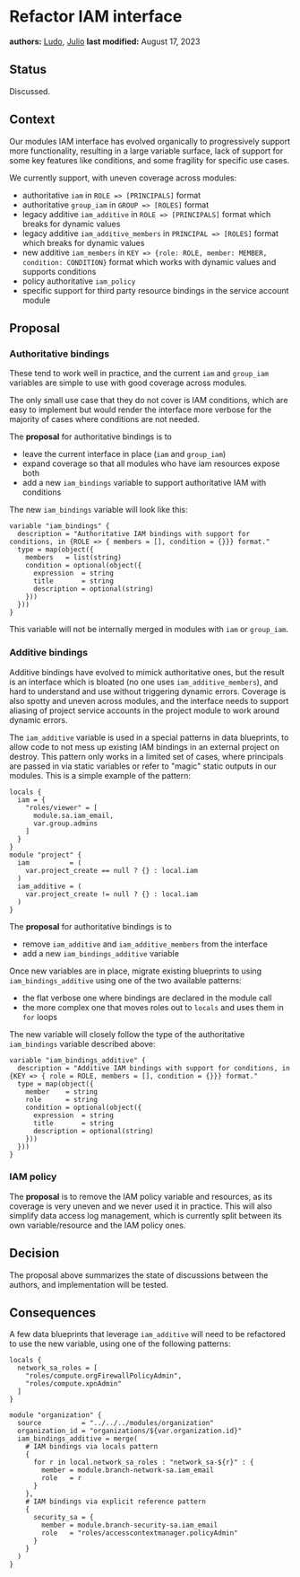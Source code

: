 # Refactor IAM interface

**authors:** [Ludo](https://github.com/ludoo), [Julio](https://github.com/juliocc)
**last modified:** August 17, 2023

## Status

Discussed.

## Context

Our modules IAM interface has evolved organically to progressively support more functionality, resulting in a large variable surface, lack of support for some key features like conditions, and some fragility for specific use cases.

We currently support, with uneven coverage across modules:

- authoritative `iam` in `ROLE => [PRINCIPALS]` format
- authoritative `group_iam` in `GROUP => [ROLES]` format
- legacy additive `iam_additive` in `ROLE => [PRINCIPALS]` format which breaks for dynamic values
- legacy additive `iam_additive_members` in `PRINCIPAL => [ROLES]` format which breaks for dynamic values
- new additive `iam_members` in `KEY => {role: ROLE, member: MEMBER, condition: CONDITION}` format which works with dynamic values and supports conditions
- policy authoritative `iam_policy`
- specific support for third party resource bindings in the service account module

## Proposal

### Authoritative bindings

These tend to work well in practice, and the current `iam` and `group_iam` variables are simple to use with good coverage across modules.

The only small use case that they do not cover is IAM conditions, which are easy to implement but would render the interface more verbose for the majority of cases where conditions are not needed.

The **proposal** for authoritative bindings is to

- leave the current interface in place (`iam` and `group_iam`)
- expand coverage so that all modules who have iam resources expose both
- add a new `iam_bindings` variable to support authoritative IAM with conditions

The new `iam_bindings` variable will look like this:

```hcl
variable "iam_bindings" {
  description = "Authoritative IAM bindings with support for conditions, in {ROLE => { members = [], condition = {}}} format."
  type = map(object({
    members   = list(string)
    condition = optional(object({
      expression  = string
      title       = string
      description = optional(string)
    }))
  }))
}
```

This variable will not be internally merged in modules with `iam` or `group_iam`.

### Additive bindings

Additive bindings have evolved to mimick authoritative ones, but the result is an interface which is bloated (no one uses `iam_additive_members`), and hard to understand and use without triggering dynamic errors. Coverage is also spotty and uneven across modules, and the interface needs to support aliasing of project service accounts in the project module to work around dynamic errors.

The `iam_additive` variable is used in a special patterns in data blueprints, to allow code to not mess up existing IAM bindings in an external project on destroy. This pattern only works in a limited set of cases, where principals are passed in via static variables or refer to "magic" static outputs in our modules. This is a simple example of the pattern:

```hcl
locals {
  iam = {
    "roles/viewer" = [
      module.sa.iam_email,
      var.group.admins
    ]
  }
}
module "project" {
  iam          = (
    var.project_create == null ? {} : local.iam
  )
  iam_additive = (
    var.project_create != null ? {} : local.iam
  )
}
```

The **proposal** for authoritative bindings is to

- remove `iam_additive` and `iam_additive_members` from the interface
- add a new `iam_bindings_additive` variable

Once new variables are in place, migrate existing blueprints to using `iam_bindings_additive` using one of the two available patterns:

- the flat verbose one where bindings are declared in the module call
- the more complex one that moves roles out to `locals` and uses them in `for` loops

The new variable will closely follow the type of the authoritative `iam_bindings` variable described above:

```hcl
variable "iam_bindings_additive" {
  description = "Additive IAM bindings with support for conditions, in {KEY => { role = ROLE, members = [], condition = {}}} format."
  type = map(object({
    member    = string
    role      = string
    condition = optional(object({
      expression  = string
      title       = string
      description = optional(string)
    }))
  }))
}
```

### IAM policy

The **proposal** is to remove the IAM policy variable and resources, as its coverage is very uneven and we never used it in practice. This will also simplify data access log management, which is currently split between its own variable/resource and the IAM policy ones.

## Decision

The proposal above summarizes the state of discussions between the authors, and implementation will be tested.

## Consequences

A few data blueprints that leverage `iam_additive` will need to be refactored to use the new variable, using one of the following patterns:

```hcl
locals {
  network_sa_roles = [
    "roles/compute.orgFirewallPolicyAdmin",
    "roles/compute.xpnAdmin"
  ]
}

module "organization" {
  source          = "../../../modules/organization"
  organization_id = "organizations/${var.organization.id}"
  iam_bindings_additive = merge(
    # IAM bindings via locals pattern
    {
      for r in local.network_sa_roles : "network_sa-${r}" : {
        member = module.branch-network-sa.iam_email
        role   = r
      }
    },
    # IAM bindings via explicit reference pattern
    {
      security_sa = {
        member = module.branch-security-sa.iam_email
        role   = "roles/accesscontextmanager.policyAdmin"
      }
    }
  )
}
```
